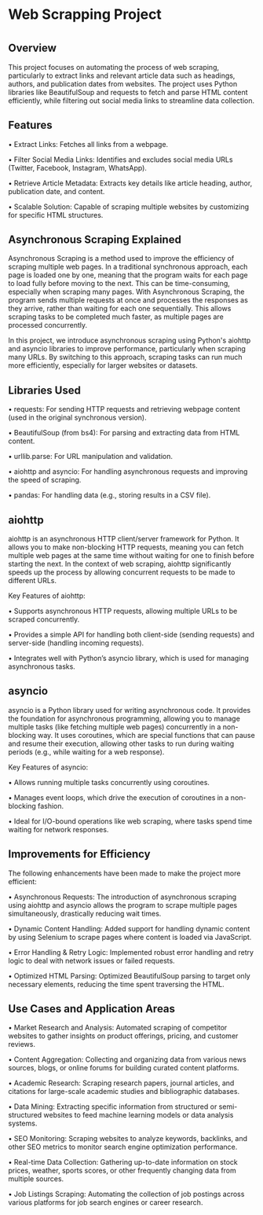 # Web Scrapping Project
#
#

## Overview
This project focuses on automating the process of web scraping, particularly to extract links and relevant article data such as headings, authors, and publication dates from websites. The project uses Python libraries like BeautifulSoup and requests to fetch and parse HTML content efficiently, while filtering out social media links to streamline data collection.

## Features
• Extract Links: Fetches all links from a webpage.

• Filter Social Media Links: Identifies and excludes social media URLs (Twitter, Facebook, Instagram, WhatsApp).

• Retrieve Article Metadata: Extracts key details like article heading, author, publication date, and content.

• Scalable Solution: Capable of scraping multiple websites by customizing for specific HTML structures.


## Asynchronous Scraping Explained

Asynchronous Scraping is a method used to improve the efficiency of scraping multiple web pages. In a traditional synchronous approach, each page is loaded one by one, meaning that the program waits for each page to load fully before moving to the next. This can be time-consuming, especially when scraping many pages.
With Asynchronous Scraping, the program sends multiple requests at once and processes the responses as they arrive, rather than waiting for each one sequentially. This allows scraping tasks to be completed much faster, as multiple pages are processed concurrently.

In this project, we introduce asynchronous scraping using Python's aiohttp and asyncio libraries to improve performance, particularly when scraping many URLs. By switching to this approach, scraping tasks can run much more efficiently, especially for larger websites or datasets.

## Libraries Used
• requests: For sending HTTP requests and retrieving webpage content (used in the original synchronous version).

• BeautifulSoup (from bs4): For parsing and extracting data from HTML content.

• urllib.parse: For URL manipulation and validation.

• aiohttp and asyncio: For handling asynchronous requests and improving the speed of scraping.

• pandas: For handling data (e.g., storing results in a CSV file).

## aiohttp
aiohttp is an asynchronous HTTP client/server framework for Python. It allows you to make non-blocking HTTP requests, meaning you can fetch multiple web pages at the same time without waiting for one to finish before starting the next. In the context of web scraping, aiohttp significantly speeds up the process by allowing concurrent requests to be made to different URLs.

Key Features of aiohttp:

• Supports asynchronous HTTP requests, allowing multiple URLs to be scraped concurrently.

• Provides a simple API for handling both client-side (sending requests) and server-side (handling incoming requests).

• Integrates well with Python’s asyncio library, which is used for managing asynchronous tasks.

## asyncio
asyncio is a Python library used for writing asynchronous code. It provides the foundation for asynchronous programming, allowing you to manage multiple tasks (like fetching multiple web pages) concurrently in a non-blocking way. It uses coroutines, which are special functions that can pause and resume their execution, allowing other tasks to run during waiting periods (e.g., while waiting for a web response).

Key Features of asyncio:

• Allows running multiple tasks concurrently using coroutines.

• Manages event loops, which drive the execution of coroutines in a non-blocking fashion.

• Ideal for I/O-bound operations like web scraping, where tasks spend time waiting for network responses.

## Improvements for Efficiency
The following enhancements have been made to make the project more efficient:

• Asynchronous Requests: The introduction of asynchronous scraping using aiohttp and asyncio allows the program to scrape multiple pages simultaneously, drastically reducing wait times.

• Dynamic Content Handling: Added support for handling dynamic content by using Selenium to scrape pages where content is loaded via JavaScript.

• Error Handling & Retry Logic: Implemented robust error handling and retry logic to deal with network issues or failed requests.

• Optimized HTML Parsing: Optimized BeautifulSoup parsing to target only necessary elements, reducing the time spent traversing the HTML.


## Use Cases and Application Areas
• Market Research and Analysis: Automated scraping of competitor websites to gather insights on product offerings, pricing, and customer reviews.

• Content Aggregation: Collecting and organizing data from various news sources, blogs, or online forums for building curated content platforms.

• Academic Research: Scraping research papers, journal articles, and citations for large-scale academic studies and bibliographic databases.

• Data Mining: Extracting specific information from structured or semi-structured websites to feed machine learning models or data analysis systems.

• SEO Monitoring: Scraping websites to analyze keywords, backlinks, and other SEO metrics to monitor search engine optimization performance.

• Real-time Data Collection: Gathering up-to-date information on stock prices, weather, sports scores, or other frequently changing data from multiple sources.

• Job Listings Scraping: Automating the collection of job postings across various platforms for job search engines or career research.












